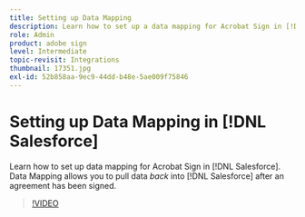 ```yaml
---
title: Setting up Data Mapping
description: Learn how to set up a data mapping for Acrobat Sign in [!DNL Salesforce]
role: Admin
product: adobe sign
level: Intermediate
topic-revisit: Integrations
thumbnail: 17351.jpg
exl-id: 52b858aa-9ec9-44dd-b48e-5ae009f75846
---
```

# Setting up Data Mapping in [!DNL Salesforce]

Learn how to set up data mapping for Acrobat Sign in [!DNL Salesforce]. Data Mapping allows you to pull data _back_ into [!DNL Salesforce] after an agreement has been signed.

>[!VIDEO](https://video.tv.adobe.com/v/3409073?hidetitle=true)
